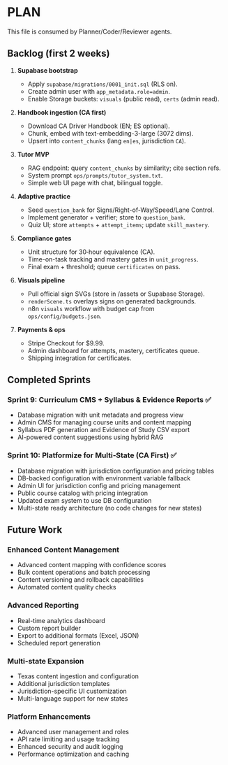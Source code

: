 # PLAN

This file is consumed by Planner/Coder/Reviewer agents.

## Backlog (first 2 weeks)

1. **Supabase bootstrap**
   - Apply `supabase/migrations/0001_init.sql` (RLS on).
   - Create admin user with `app_metadata.role=admin`.
   - Enable Storage buckets: `visuals` (public read), `certs` (admin read).

2. **Handbook ingestion (CA first)**
   - Download CA Driver Handbook (EN; ES optional).
   - Chunk, embed with text-embedding-3-large (3072 dims).
   - Upsert into `content_chunks` (lang `en|es`, jurisdiction `CA`).

3. **Tutor MVP**
   - RAG endpoint: query `content_chunks` by similarity; cite section refs.
   - System prompt `ops/prompts/tutor_system.txt`.
   - Simple web UI page with chat, bilingual toggle.

4. **Adaptive practice**
   - Seed `question_bank` for Signs/Right-of-Way/Speed/Lane Control.
   - Implement generator + verifier; store to `question_bank`.
   - Quiz UI; store `attempts` + `attempt_items`; update `skill_mastery`.

5. **Compliance gates**
   - Unit structure for 30‑hour equivalence (CA).
   - Time-on-task tracking and mastery gates in `unit_progress`.
   - Final exam + threshold; queue `certificates` on pass.

6. **Visuals pipeline**
   - Pull official sign SVGs (store in /assets or Supabase Storage).
   - `renderScene.ts` overlays signs on generated backgrounds.
   - n8n `visuals` workflow with budget cap from `ops/config/budgets.json`.

7. **Payments & ops**
   - Stripe Checkout for $9.99.
   - Admin dashboard for attempts, mastery, certificates queue.
   - Shipping integration for certificates.

## Completed Sprints

### Sprint 9: Curriculum CMS + Syllabus & Evidence Reports ✅
- Database migration with unit metadata and progress view
- Admin CMS for managing course units and content mapping
- Syllabus PDF generation and Evidence of Study CSV export
- AI-powered content suggestions using hybrid RAG

### Sprint 10: Platformize for Multi‑State (CA First) ✅
- Database migration with jurisdiction configuration and pricing tables
- DB-backed configuration with environment variable fallback
- Admin UI for jurisdiction config and pricing management
- Public course catalog with pricing integration
- Updated exam system to use DB configuration
- Multi-state ready architecture (no code changes for new states)

## Future Work

### Enhanced Content Management
- Advanced content mapping with confidence scores
- Bulk content operations and batch processing
- Content versioning and rollback capabilities
- Automated content quality checks

### Advanced Reporting
- Real-time analytics dashboard
- Custom report builder
- Export to additional formats (Excel, JSON)
- Scheduled report generation

### Multi-state Expansion
- Texas content ingestion and configuration
- Additional jurisdiction templates
- Jurisdiction-specific UI customization
- Multi-language support for new states

### Platform Enhancements
- Advanced user management and roles
- API rate limiting and usage tracking
- Enhanced security and audit logging
- Performance optimization and caching
